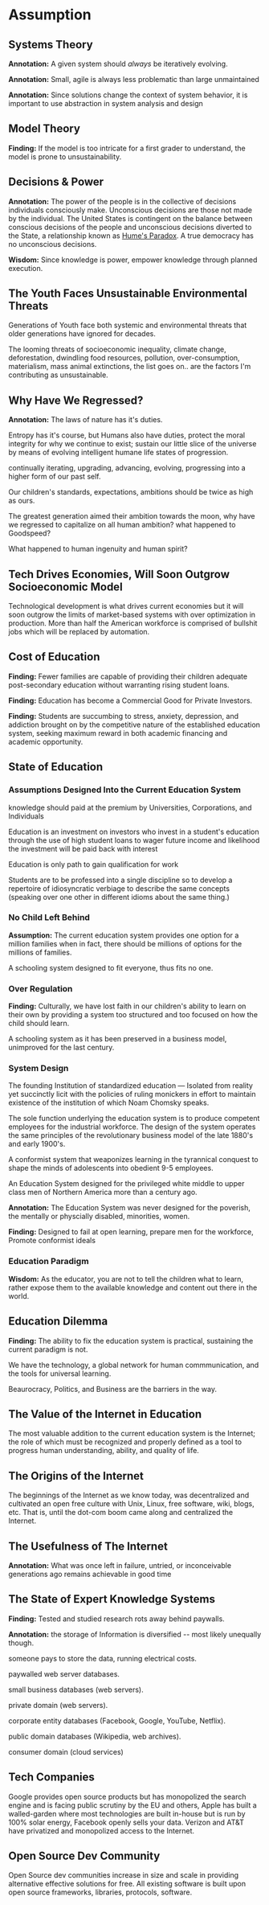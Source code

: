 # Assumption

## Systems Theory

**Annotation:** A given system should _always_ be iteratively evolving.

**Annotation:** Small, agile is always less problematic than large unmaintained

**Annotation:** Since solutions change the context of system behavior, it is
important to use abstraction in system analysis and design

## Model Theory

**Finding:** If the model is too intricate for a first grader to understand, the
model is prone to unsustainability.

## Decisions & Power

**Annotation:** The power of the people is in the collective of decisions
individuals consciously make. Unconscious decisions are those not made by the
individual. The United States is contingent on the balance between conscious
decisions of the people and unconscious decisions diverted to the State, a
relationship known as [Hume's Paradox](https://youtu.be/VF8DsIVWDcs). A true
democracy has no unconscious decisions.

**Wisdom:** Since knowledge is power, empower knowledge through planned
execution.

## The Youth Faces Unsustainable Environmental Threats

Generations of Youth face both systemic and environmental threats that older
generations have ignored for decades.

The looming threats of socioeconomic inequality, climate change, deforestation,
dwindling food resources, pollution, over-consumption, materialism, mass animal
extinctions, the list goes on.. are the factors I'm contributing as
unsustainable.

## Why Have We Regressed?

**Annotation:** The laws of nature has it's duties.

Entropy has it's course, but Humans also have duties, protect the moral
integrity for why we continue to exist; sustain our little slice of the universe
by means of evolving intelligent humane life states of progression.

continually iterating, upgrading, advancing, evolving, progressing into a higher
form of our past self.

Our children's standards, expectations, ambitions should be twice as high as
ours.

The greatest generation aimed their ambition towards the moon, why have we
regressed to capitalize on all human ambition? what happened to Goodspeed?

What happened to human ingenuity and human spirit?

## Tech Drives Economies, Will Soon Outgrow Socioeconomic Model

Technological development is what drives current economies but it will soon
outgrow the limits of market-based systems with over optimization in production.
More than half the American workforce is comprised of bullshit jobs which will
be replaced by automation.

## Cost of Education

**Finding:** Fewer families are capable of providing their children adequate
post-secondary education without warranting rising student loans.

**Finding:** Education has become a Commercial Good for Private Investors.

**Finding:** Students are succumbing to stress, anxiety, depression, and
addiction brought on by the competitive nature of the established education
system, seeking maximum reward in both academic financing and academic
opportunity.

## State of Education

### Assumptions Designed Into the Current Education System

knowledge should paid at the premium by Universities, Corporations, and
Individuals

Education is an investment on investors who invest in a student's education
through the use of high student loans to wager future income and likelihood the
investment will be paid back with interest

Education is only path to gain qualification for work

Students are to be professed into a single discipline so to develop a repertoire
of idiosyncratic verbiage to describe the same concepts \(speaking over one
other in different idioms about the same thing.\)

### No Child Left Behind

**Assumption:** The current education system provides one option for a million
families when in fact, there should be millions of options for the millions of
families.

A schooling system designed to fit everyone, thus fits no one.

### Over Regulation

**Finding:** Culturally, we have lost faith in our children's ability to learn
on their own by providing a system too structured and too focused on how the
child should learn.

A schooling system as it has been preserved in a business model, unimproved for
the last century.

### System Design

The founding Institution of standardized education — Isolated from reality yet
succinctly licit with the policies of ruling monickers in effort to maintain
existence of the institution of which Noam Chomsky speaks.

The sole function underlying the education system is to produce competent
employees for the industrial workforce. The design of the system operates the
same principles of the revolutionary business model of the late 1880's and early
1900's.

A conformist system that weaponizes learning in the tyrannical conquest to shape
the minds of adolescents into obedient 9-5 employees.

An Education System designed for the privileged white middle to upper class men
of Northern America more than a century ago.

**Annotation:** The Education System was never designed for the poverish, the
mentally or physcially disabled, minorities, women.

**Finding:** Designed to fail at open learning, prepare men for the workforce,
Promote conformist ideals

### Education Paradigm

**Wisdom:** As the educator, you are not to tell the children what to learn,
rather expose them to the available knowledge and content out there in the
world.

## Education Dilemma

**Finding:** The ability to fix the education system is practical, sustaining
the current paradigm is not.

We have the technology, a global network for human commmunication, and the tools
for universal learning.

Beaurocracy, Politics, and Business are the barriers in the way.

## The Value of the Internet in Education

The most valuable addition to the current education system is the Internet; the
role of which must be recognized and properly defined as a tool to progress
human understanding, ability, and quality of life.

## The Origins of the Internet

The beginnings of the Internet as we know today, was decentralized and
cultivated an open free culture with Unix, Linux, free software, wiki, blogs,
etc. That is, until the dot-com boom came along and centralized the Internet.

## The Usefulness of The Internet

**Annotation:** What was once left in failure, untried, or inconceivable
generations ago remains achievable in good time

## The State of Expert Knowledge Systems

**Finding:** Tested and studied research rots away behind paywalls.

**Annotation:** the storage of Information is diversified -- most likely
unequally though.

someone pays to store the data, running electrical costs.

paywalled web server databases.

small business databases \(web servers\).

private domain \(web servers\).

corporate entity databases \(Facebook, Google, YouTube, Netflix\).

public domain databases \(Wikipedia, web archives\).

consumer domain \(cloud services\)

## Tech Companies

Google provides open source products but has monopolized the search engine and
is facing public scrutiny by the EU and others, Apple has built a walled-garden
where most technologies are built in-house but is run by 100% solar energy,
Facebook openly sells your data. Verizon and AT&T have privatized and
monopolized access to the Internet.

## Open Source Dev Community

Open Source dev communities increase in size and scale in providing alternative
effective solutions for free. All existing software is built upon open source
frameworks, libraries, protocols, software.

